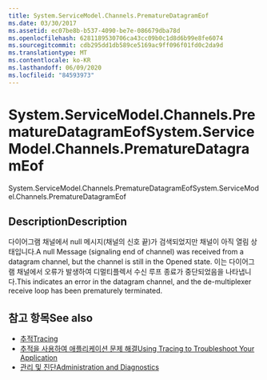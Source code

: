 ```yaml
---
title: System.ServiceModel.Channels.PrematureDatagramEof
ms.date: 03/30/2017
ms.assetid: ec07be8b-b537-4090-be7e-086679dba78d
ms.openlocfilehash: 6281189530706ca43cc09b0c1d8d6b99e8fe6074
ms.sourcegitcommit: cdb295dd1db589ce5169ac9ff096f01fd0c2da9d
ms.translationtype: MT
ms.contentlocale: ko-KR
ms.lasthandoff: 06/09/2020
ms.locfileid: "84593973"
---
```

# <a name="systemservicemodelchannelsprematuredatagrameof"></a><span data-ttu-id="989e1-102">System.ServiceModel.Channels.PrematureDatagramEof</span><span class="sxs-lookup"><span data-stu-id="989e1-102">System.ServiceModel.Channels.PrematureDatagramEof</span></span>
<span data-ttu-id="989e1-103">System.ServiceModel.Channels.PrematureDatagramEof</span><span class="sxs-lookup"><span data-stu-id="989e1-103">System.ServiceModel.Channels.PrematureDatagramEof</span></span>  
  
## <a name="description"></a><span data-ttu-id="989e1-104">Description</span><span class="sxs-lookup"><span data-stu-id="989e1-104">Description</span></span>  
 <span data-ttu-id="989e1-105">다이어그램 채널에서 null 메시지(채널의 신호 끝)가 검색되었지만 채널이 아직 열림 상태입니다.</span><span class="sxs-lookup"><span data-stu-id="989e1-105">A null Message (signaling end of channel) was received from a datagram channel, but the channel is still in the Opened state.</span></span> <span data-ttu-id="989e1-106">이는 다이어그램 채널에서 오류가 발생하여 디멀티플렉서 수신 루프 종료가 중단되었음을 나타냅니다.</span><span class="sxs-lookup"><span data-stu-id="989e1-106">This indicates an error in the datagram channel, and the de-multiplexer receive loop has been prematurely terminated.</span></span>  
  
## <a name="see-also"></a><span data-ttu-id="989e1-107">참고 항목</span><span class="sxs-lookup"><span data-stu-id="989e1-107">See also</span></span>

- [<span data-ttu-id="989e1-108">추적</span><span class="sxs-lookup"><span data-stu-id="989e1-108">Tracing</span></span>](index.md)
- [<span data-ttu-id="989e1-109">추적을 사용하여 애플리케이션 문제 해결</span><span class="sxs-lookup"><span data-stu-id="989e1-109">Using Tracing to Troubleshoot Your Application</span></span>](using-tracing-to-troubleshoot-your-application.md)
- [<span data-ttu-id="989e1-110">관리 및 진단</span><span class="sxs-lookup"><span data-stu-id="989e1-110">Administration and Diagnostics</span></span>](../index.md)
